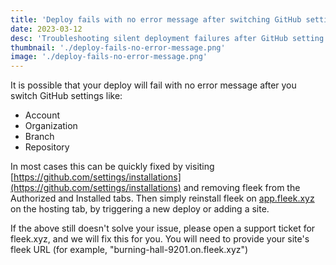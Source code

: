 ```yaml
---
title: 'Deploy fails with no error message after switching GitHub settings'
date: 2023-03-12
desc: 'Troubleshooting silent deployment failures after GitHub setting changes'
thumbnail: './deploy-fails-no-error-message.png'
image: './deploy-fails-no-error-message.png'
---
```


It is possible that your deploy will fail with no error message after you switch GitHub settings like:

- Account
- Organization
- Branch
- Repository

In most cases this can be quickly fixed by visiting [https://github.com/settings/installations](https://github.com/settings/installations) and removing fleek from the Authorized and Installed tabs. Then simply reinstall fleek on [app.fleek.xyz](https://app.fleek.xyz) on the hosting tab, by triggering a new deploy or adding a site.

If the above still doesn't solve your issue, please open a support ticket for fleek.xyz, and we will fix this for you. You will need to provide your site's fleek URL (for example, "burning-hall-9201.on.fleek.xyz")
